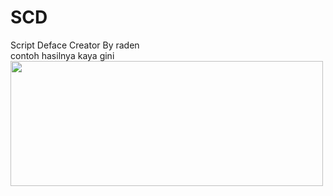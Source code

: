 # SCD
Script Deface Creator By raden<br>
contoh hasilnya kaya gini
<br><img src="https://i.ibb.co/NCCYNjr/Screenshot-55.png" width="500" height="200">
